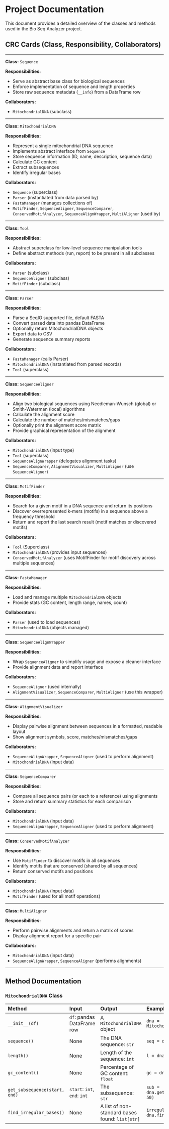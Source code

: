 # Project Documentation

This document provides a detailed overview of the classes and methods used in the Bio Seq Analyzer project.

## CRC Cards (Class, Responsibility, Collaborators)

---

**Class:** `Sequence`

**Responsibilities:** 
- Serve as abstract base class for biological sequences
- Enforce implementation of sequence and length properties
- Store raw sequence metadata (`__info`) from a DataFrame row

**Collaborators:**
- `MitochondrialDNA` (subclass)

---

**Class:** `MitochondrialDNA`

**Responsibilities:**
- Represent a single mitochondrial DNA sequence
- Implements abstract interface from `Sequence`
- Store sequence information (ID, name, description, sequence data)
- Calculate GC content
- Extract subsequences
- Identify irregular bases

**Collaborators:**
- `Sequence` (superclass)
- `Parser` (instantiated from data parsed by)
- `FastaManager` (manages collections of)
- `MotifFinder`, `SequenceAligner`, `SequenceComparer`, `ConservedMotifAnalyzer`, `SequenceAlignWrapper`, `MultiAligner` (used by)

---

**Class:** `Tool`

**Responsibilities:**
- Abstract superclass for low-level sequence manipulation tools
- Define abstract methods (run, report) to be present in all subclasses

**Collaborators:**
- `Parser` (subclass)
- `SequenceAligner` (subclass)
- `MotifFinder` (subclass)

----

**Class:** `Parser`

**Responsibilities:**
- Parse a SeqIO supported file, default FASTA
- Convert parsed data into pandas DataFrame
- Optionally return MitochondrialDNA objects
- Export data to CSV
- Generate sequence summary reports

**Collaborators:**

- `FastaManager` (calls Parser)
- `MitochondrialDNA` (instantiated from parsed records)
- `Tool` (superclass)

----

**Class:** `SequenceAligner`

**Responsibilities:**
- Align two biological sequences using Needleman-Wunsch (global) or Smith-Waterman (local) algorithms 
- Calculate the alignment score
- Calculate the number of matches/mismatches/gaps
- Optionally print the alignment score matrix
- Provide graphical representation of the alignment

**Collaborators:**
- `MitochondrialDNA` (input type)
- `Tool` (superclass)
- `SequenceAlignWrapper` (delegates alignment tasks)
- `SequenceComparer`, `AlignmentVisualizer`, `MultiAligner` (use `SequenceAligner`)

----

**Class:** `MotifFinder`

**Responsibilities:**
- Search for a given motif in a DNA sequence and return its positions
- Discover overrepresented k-mers (motifs) in a sequence above a frequency threshold
- Return and report the last search result (motif matches or discovered motifs)

**Collaborators:**
- `Tool` (Superclass)
- `MitochondrialDNA` (provides input sequences)
- `ConservedMotifAnalyzer` (uses MotifFinder for motif discovery across multiple sequences)

----

**Class:** `FastaManager`

**Responsibilities:**
- Load and manage multiple `MitochondrialDNA` objects
- Provide stats (GC content, length range, names, count)

**Collaborators:**
- `Parser` (used to load sequences)
- `MitochondrialDNA` (objects managed)

----

**Class:** `SequenceAlignWrapper`

**Responsibilities:**
- Wrap `SequenceAligner` to simplify usage and expose a cleaner interface
- Provide alignment data and report interface

**Collaborators:**
- `SequenceAligner` (used internally)
- `AlignmentVisualizer`, `SequenceComparer`, `MultiAligner` (use this wrapper)

----

**Class:** `AlignmentVisualizer`

**Responsibilities:**
- Display pairwise alignment between sequences in a formatted, readable layout
- Show alignment symbols, score, matches/mismatches/gaps

**Collaborators:**
- `SequenceAlignWrapper`, `SequenceAligner` (used to perform alignment)
- `MitochondrialDNA` (input data)

----

**Class:** `SequenceComparer`

**Responsibilities:**
- Compare all sequence pairs (or each to a reference) using alignments
- Store and return summary statistics for each comparison

**Collaborators:**
- `MitochondrialDNA` (input data)
- `SequenceAlignWrapper`, `SequenceAligner` (used to perform alignment)

---

**Class:** `ConservedMotifAnalyzer`

**Responsibilities:**
- Use `MotifFinder` to discover motifs in all sequences
- Identify motifs that are conserved (shared by all sequences)
- Return conserved motifs and positions

**Collaborators:**
- `MitochondrialDNA` (input data)
- `MotifFinder` (used for all motif operations)

---

**Class:** `MultiAligner`

**Responsibilities:**
- Perform pairwise alignments and return a matrix of scores
- Display alignment report for a specific pair

**Collaborators:**
- `MitochondrialDNA` (input data)
- `SequenceAlignWrapper`, `SequenceAligner` (performs alignments)

---


## Method Documentation

### `MitochondrialDNA` Class

| Method | Input | Output | Example |
| :--- | :--- | :--- | :--- |
| `__init__(df)` | `df`: pandas DataFrame row | A `MitochondrialDNA` object | `dna = MitochondrialDNA(df_row)` |
| `sequence()` | None | The DNA sequence: `str` | `seq = dna.sequence()` |
| `length()` | None | Length of the sequence: `int` | `l = dna.length()` |
| `gc_content()` | None | Percentage of GC content: `float` | `gc = dna.gc_content()` |
| `get_subsequence(start, end)` | `start`: `int`, `end`: `int` | The subsequence: `str` | `sub = dna.get_subsequence(10, 50)` |
| `find_irregular_bases()` | None | A list of non-standard bases found: `list[str]` | `irregulars = dna.find_irregular_bases()` |

